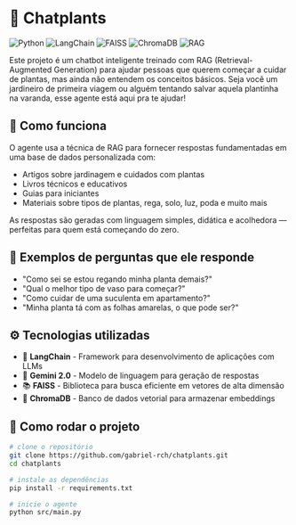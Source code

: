 # 🌱 Chatplants

![Python](https://img.shields.io/badge/Python-3.9+-blue.svg)
![LangChain](https://img.shields.io/badge/LangChain-🔥-orange)
![FAISS](https://img.shields.io/badge/FAISS-vector%20search-yellowgreen)
![ChromaDB](https://img.shields.io/badge/ChromaDB-supported-lightgrey)
![RAG](https://img.shields.io/badge/RAG-enabled-brightgreen)

Este projeto é um chatbot inteligente treinado com RAG (Retrieval-Augmented Generation) para ajudar pessoas que querem começar a cuidar de plantas, mas ainda não entendem os conceitos básicos. Seja você um jardineiro de primeira viagem ou alguém tentando salvar aquela plantinha na varanda, esse agente está aqui pra te ajudar!

## 🧠 Como funciona

O agente usa a técnica de RAG para fornecer respostas fundamentadas em uma base de dados personalizada com:

- Artigos sobre jardinagem e cuidados com plantas
- Livros técnicos e educativos
- Guias para iniciantes
- Materiais sobre tipos de plantas, rega, solo, luz, poda e muito mais

As respostas são geradas com linguagem simples, didática e acolhedora — perfeitas para quem está começando do zero.

## 💬 Exemplos de perguntas que ele responde

- "Como sei se estou regando minha planta demais?"
- "Qual o melhor tipo de vaso para começar?"
- "Como cuidar de uma suculenta em apartamento?"
- "Minha planta tá com as folhas amarelas, o que pode ser?"

## ⚙️ Tecnologias utilizadas

- 🧩 **LangChain** - Framework para desenvolvimento de aplicações com LLMs
- 🧠 **Gemini 2.0** - Modelo de linguagem para geração de respostas
- 📚 **FAISS** - Biblioteca para busca eficiente em vetores de alta dimensão
- 🔎 **ChromaDB** - Banco de dados vetorial para armazenar embeddings

## 🚀 Como rodar o projeto

```bash
# clone o repositório
git clone https://github.com/gabriel-rch/chatplants.git
cd chatplants

# instale as dependências
pip install -r requirements.txt

# inicie o agente
python src/main.py